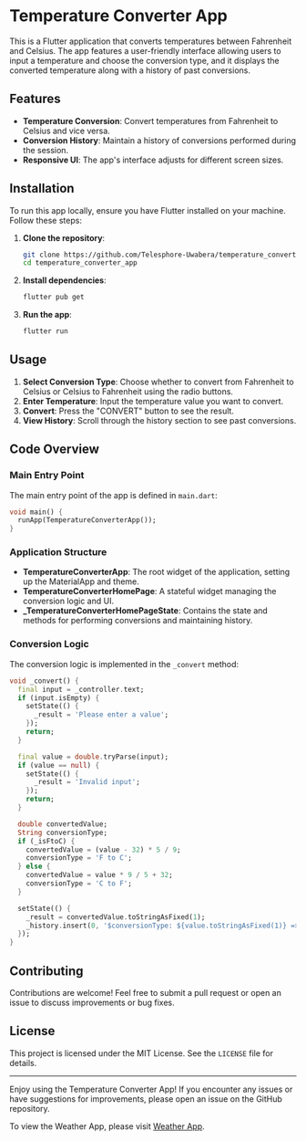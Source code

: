 # Temperature Converter App

This is a Flutter application that converts temperatures between Fahrenheit and Celsius. The app features a user-friendly interface allowing users to input a temperature and choose the conversion type, and it displays the converted temperature along with a history of past conversions.

## Features

- **Temperature Conversion**: Convert temperatures from Fahrenheit to Celsius and vice versa.
- **Conversion History**: Maintain a history of conversions performed during the session.
- **Responsive UI**: The app's interface adjusts for different screen sizes.

## Installation

To run this app locally, ensure you have Flutter installed on your machine. Follow these steps:

1. **Clone the repository**:
    ```sh
    git clone https://github.com/Telesphore-Uwabera/temperature_converter_app.git
    cd temperature_converter_app
    ```

2. **Install dependencies**:
    ```sh
    flutter pub get
    ```

3. **Run the app**:
    ```sh
    flutter run
    ```

## Usage

1. **Select Conversion Type**: Choose whether to convert from Fahrenheit to Celsius or Celsius to Fahrenheit using the radio buttons.
2. **Enter Temperature**: Input the temperature value you want to convert.
3. **Convert**: Press the "CONVERT" button to see the result.
4. **View History**: Scroll through the history section to see past conversions.

## Code Overview

### Main Entry Point

The main entry point of the app is defined in `main.dart`:

```dart
void main() {
  runApp(TemperatureConverterApp());
}
```

### Application Structure

- **TemperatureConverterApp**: The root widget of the application, setting up the MaterialApp and theme.
- **TemperatureConverterHomePage**: A stateful widget managing the conversion logic and UI.
- **_TemperatureConverterHomePageState**: Contains the state and methods for performing conversions and maintaining history.

### Conversion Logic

The conversion logic is implemented in the `_convert` method:

```dart
void _convert() {
  final input = _controller.text;
  if (input.isEmpty) {
    setState(() {
      _result = 'Please enter a value';
    });
    return;
  }

  final value = double.tryParse(input);
  if (value == null) {
    setState(() {
      _result = 'Invalid input';
    });
    return;
  }

  double convertedValue;
  String conversionType;
  if (_isFtoC) {
    convertedValue = (value - 32) * 5 / 9;
    conversionType = 'F to C';
  } else {
    convertedValue = value * 9 / 5 + 32;
    conversionType = 'C to F';
  }

  setState(() {
    _result = convertedValue.toStringAsFixed(1);
    _history.insert(0, '$conversionType: ${value.toStringAsFixed(1)} => $_result');
  });
}
```

## Contributing

Contributions are welcome! Feel free to submit a pull request or open an issue to discuss improvements or bug fixes.

## License

This project is licensed under the MIT License. See the `LICENSE` file for details.

---

Enjoy using the Temperature Converter App! If you encounter any issues or have suggestions for improvements, please open an issue on the GitHub repository.

To view the Weather App, please visit [Weather App](https://telesphore-uwabera.github.io/weather-app/).
